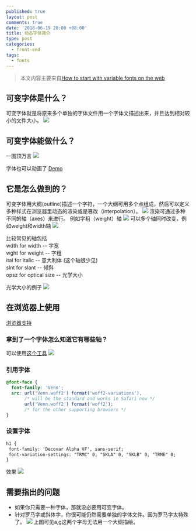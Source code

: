 ```yaml
---
published: true
layout: post
comments: true
date: '2018-06-19 20:00 +08:00'
title: 动态字体简介
type: post
categories:
  - front-end
tags:
  - fonts
---
```

> 本文内容主要来自[How to start with variable fonts on the web](https://www.zeichenschatz.net/typografie/how-to-start-with-variable-fonts-on-the-web.html)

## 可变字体是什么？
可变字体就是将原来多个单独的字体文件用一个字体文描述出来，并且达到相对较小的文件大小。
![](https://zeichenschatz.net/uploads/2018/05/static-font-files-vs-variable-font-files.png)


## 可变字体能做什么？
一图顶万言
![](https://zeichenschatz.net/uploads/2018/05/variable-fonts-weight-width-slant-axis-morphing.gif)

字体也可以动画了 [Demo](https://developer.microsoft.com/en-us/microsoft-edge/testdrive/demos/variable-fonts/)


## 它是怎么做到的？
可变字体用大纲(outline)描述一个字符，一个大纲可用多个点组成，然后可以定义多种样式在浏览器里动态的渲染或是篡改（interpolation）。
![](https://zeichenschatz.net/uploads/2018/04/variable-fonts-interpolation.gif)
渲染可通过多种不同的轴（axes）来进行。
例如字粗（weight）轴
![](https://zeichenschatz.net/uploads/2018/05/variable-fonts-named-instances-along-weight-axis.png)
可以多个轴同时改变，例如weight和width轴
![](https://zeichenschatz.net/uploads/2018/05/variable-fonts-venn-weight-axis-width-axis.png)

比较常见的轴包括  
wdth for width -- 字宽  
wght for weight -- 字粗  
ital for italic -- 意大利体 (这个轴很少见)  
slnt for slant -- 倾斜  
opsz for optical size -- 光学大小  

光学大小的例子
![](https://zeichenschatz.net/uploads/2018/05/variable-font-optical-size-voto-serif-variable.png)

## 在浏览器上使用
[浏览器支持](https://caniuse.com/#search=variable%20fonts)

### 拿到了一个字体怎么知道它有哪些轴？
可以使用[这个工具](https://wakamaifondue.com/)
![](https://zeichenschatz.net/uploads/2018/04/wakamaifondue-variable-fonts-integration.jpg)

### 引用字体
```css
@font-face {
  font-family: 'Venn';
  src: url('Venn.woff2') format('woff2-variations'),
       /* will be the standard and works in Safari now */
       url('Venn.woff2') format('woff2');
       /* for the other supporting browsers */
}
```

### 设置字体
```html
h1 {
 font-family: 'Decovar Alpha VF', sans-serif;
 font-variation-settings: "TRMC" 0, "SKLA" 0, "SKLB" 0, "TRME" 0;
}
```

效果
![](https://zeichenschatz.net/uploads/2018/05/variable-font-decovar-coustom-axis-morphing.gif)


## 需要指出的问题
- 如果你只需要一种字体，那就没必要用可变字体。
- 针对罗马字或斜体字，你很可能仍然需要单独的字体文件。因为罗马字太特殊了。
![](https://zeichenschatz.net/uploads/2018/05/variable-fonts-italics-with-different-letter-shapes.png)
上图可见a,g这两个字母无法用一个大纲描绘。
